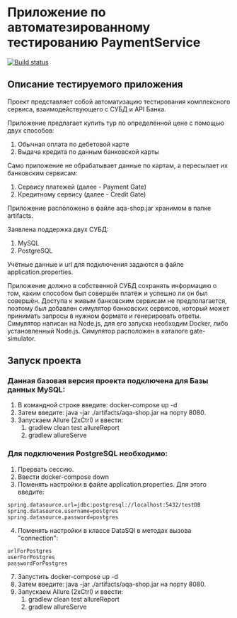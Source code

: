 # Приложение по автоматезированному тестированию PaymentService
[![Build status](https://ci.appveyor.com/api/projects/status/51hijlbevfwq0457/branch/master?svg=true)](https://ci.appveyor.com/project/AlexeiSidorin/diplom/branch/master)

## Описание тестируемого приложения


Проект представляет собой автоматизацию тестирования комплексного сервиса, 
взаимодействующего с СУБД и API Банка. 

Приложение предлагает купить тур по определённой цене с помощью двух способов:
  1) Обычная оплата по дебетовой карте
  2) Выдача кредита по данным банковской карты

Само приложение не обрабатывает данные по картам, а пересылает их банковским сервисам:
  1) Сервису платежей (далее - Payment Gate)
  2) Кредитному сервису (далее - Credit Gate)

Приложение расположено в файле aqa-shop.jar хранимом в папке artifacts.

Заявлена поддержка двух СУБД:
  1) MySQL
  2) PostgreSQL

Учётные данные и url для подключения задаются в файле application.properties.


Приложение должно в собственной СУБД сохранять информацию о том, 
каким способом был совершён платёж и успешно ли он был совершён.
Доступа к живым банковским сервисам не предполагается, поэтому был добавлен симулятор банковских сервисов, 
который может принимать запросы в нужном формате и генерировать ответы.
Симулятор написан на Node.js, для его запуска необходим Docker, либо установленный Node.js. 
Симулятор расположен в каталоге gate-simulator.



## Запуск проекта

### Данная базовая версия проекта подключена для Базы данных MySQL:
  1. В командной строке введите: docker-compose up -d
  2. Затем введите: java -jar ./artifacts/aqa-shop.jar на порту 8080.
  3. Запускаем Allure (2xCtrl) и ввести: 
       1) gradlew clean test allureReport
       2) gradlew allureServe

### Для подключения PostgreSQL необходимо:
 1. Прервать сессию. 
 2. Ввести docker-compose down
 3. Поменять настройки в файле application.properties. 
 Для этого введите: 
 
  ```
  spring.datasource.url=jdbc:postgresql://localhost:5432/testDB
  spring.datasource.username=postgres
  spring.datasource.password=postgres
  ```
 4. Поменять настройки в классе DataSQl в методах вызова "connection": 
 ```
 urlForPostgres 
 userForPostgres 
 passwordForPostgres
 ```
 7. Запустить docker-compose up -d
 8. Затем введите: java -jar ./artifacts/aqa-shop.jar на порту 8080.
 9. Запускаем Allure (2xCtrl) и ввести: 
       1) gradlew clean test allureReport
       2) gradlew allureServe
 

